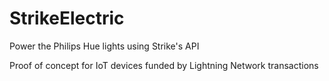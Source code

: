 # StrikeElectric
Power the Philips Hue lights using Strike's API

Proof of concept for IoT devices funded by Lightning Network transactions
